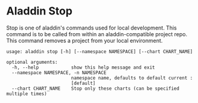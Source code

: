 # Aladdin Stop
Stop is one of aladdin's commands used for local development. This command is to be called from within an aladdin-compatible project repo. This command removes a project from your local environment. 
```
usage: aladdin stop [-h] [--namespace NAMESPACE] [--chart CHART_NAME]

optional arguments:
  -h, --help            show this help message and exit
  --namespace NAMESPACE, -n NAMESPACE
                        namespace name, defaults to default current :
                        [default]
  --chart CHART_NAME    Stop only these charts (can be specified multiple times)
```
